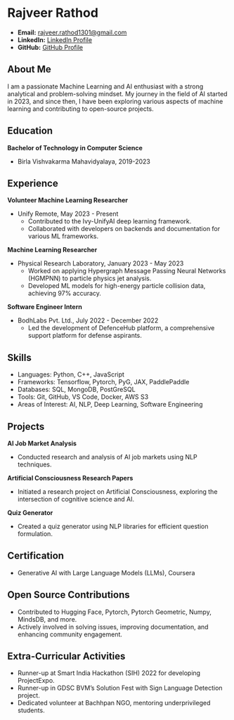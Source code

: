 # Rajveer Rathod
- **Email:** rajveer.rathod1301@gmail.com
- **LinkedIn:** [LinkedIn Profile](https://www.linkedin.com/in/rajveer-rathod)
- **GitHub:** [GitHub Profile](https://github.com/rajveer43)

## About Me
I am a passionate Machine Learning and AI enthusiast with a strong analytical and problem-solving mindset. My journey in the field of AI started in 2023, and since then, I have been exploring various aspects of machine learning and contributing to open-source projects.

## Education
**Bachelor of Technology in Computer Science**
- Birla Vishvakarma Mahavidyalaya, 2019-2023

## Experience
**Volunteer Machine Learning Researcher**
- Unify Remote, May 2023 - Present
    - Contributed to the Ivy-UnifyAI deep learning framework.
    - Collaborated with developers on backends and documentation for various ML frameworks.
    
**Machine Learning Researcher**
- Physical Research Laboratory, January 2023 - May 2023
    - Worked on applying Hypergraph Message Passing Neural Networks (HGMPNN) to particle physics jet analysis.
    - Developed ML models for high-energy particle collision data, achieving 97% accuracy.

**Software Engineer Intern**
- BodhLabs Pvt. Ltd., July 2022 - December 2022
    - Led the development of DefenceHub platform, a comprehensive support platform for defense aspirants.

## Skills
- Languages: Python, C++, JavaScript
- Frameworks: Tensorflow, Pytorch, PyG, JAX, PaddlePaddle
- Databases: SQL, MongoDB, PostGreSQL
- Tools: Git, GitHub, VS Code, Docker, AWS S3
- Areas of Interest: AI, NLP, Deep Learning, Software Engineering

## Projects
**AI Job Market Analysis**
- Conducted research and analysis of AI job markets using NLP techniques.

**Artificial Consciousness Research Papers**
- Initiated a research project on Artificial Consciousness, exploring the intersection of cognitive science and AI.

**Quiz Generator**
- Created a quiz generator using NLP libraries for efficient question formulation.

## Certification
- Generative AI with Large Language Models (LLMs), Coursera

## Open Source Contributions
- Contributed to Hugging Face, Pytorch, Pytorch Geometric, Numpy, MindsDB, and more.
- Actively involved in solving issues, improving documentation, and enhancing community engagement.

## Extra-Curricular Activities
- Runner-up at Smart India Hackathon (SIH) 2022 for developing ProjectExpo.
- Runner-up in GDSC BVM’s Solution Fest with Sign Language Detection project.
- Dedicated volunteer at Bachhpan NGO, mentoring underprivileged students.

